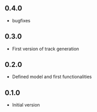 ## 0.4.0

- bugfixes


## 0.3.0

- First version of track generation

## 0.2.0

- Defined model and first functionalities

## 0.1.0

- Initial version
